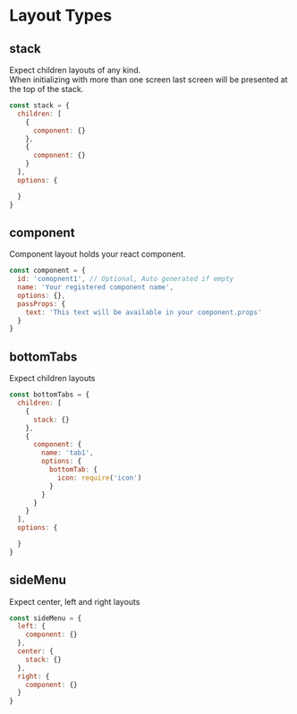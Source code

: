 # Layout Types

## stack

Expect children layouts of any kind.\
When initializing with more than one screen last screen will be presented at the top of the stack.

```js
const stack = {
  children: [
    {
      component: {}
    },
    {
      component: {}
    }
  ],
  options: {

  }
}
```

## component

Component layout holds your react component.

```js
const component = {
  id: 'comopnent1', // Optional, Auto generated if empty
  name: 'Your registered component name',
  options: {},
  passProps: {
    text: 'This text will be available in your component.props'
  }
}
```

## bottomTabs

Expect children layouts

```js
const bottomTabs = {
  children: [
    {
      stack: {}
    },
    {
      component: {
        name: 'tab1',
        options: {
          bottomTab: {
            icon: require('icon')
          }
        }
      }
    }
  ],
  options: {

  }
}
```

## sideMenu

Expect center, left and right layouts

```js
const sideMenu = {
  left: {
    component: {}
  },
  center: {
    stack: {}
  },
  right: {
    component: {}
  }
}
```